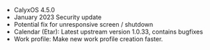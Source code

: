 * CalyxOS 4.5.0
* January 2023 Security update
* Potential fix for unresponsive screen / shutdown
* Calendar (Etar): Latest upstream version 1.0.33, contains bugfixes
* Work profile: Make new work profile creation faster.
